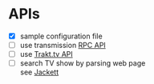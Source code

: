 # APIs

 - [x] sample configuration file
 - [ ] use transmission [RPC API](https://trac.transmissionbt.com/browser/trunk/extras/rpc-spec.txt)
 - [ ] use [Trakt.tv API](http://docs.trakt.apiary.io/#)
 - [ ] search TV show by parsing web page  
   see [Jackett](https://github.com/zone117x/Jackett/blob/master/src/Jackett/Indexers/Freshon.cs)
